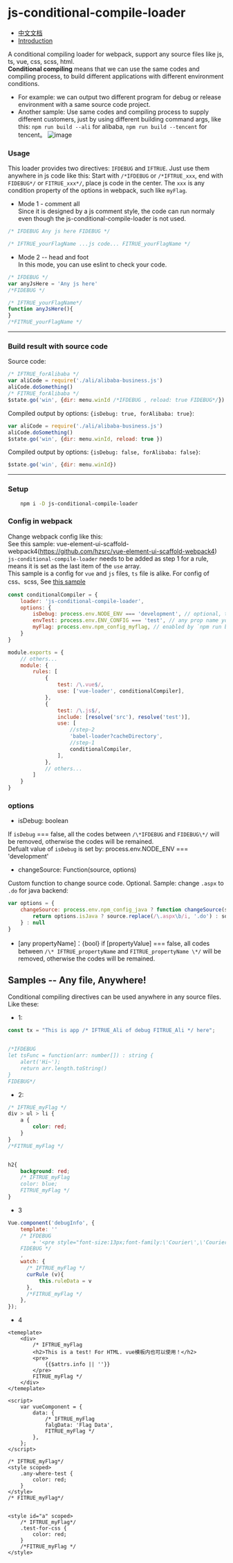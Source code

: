 # js-conditional-compile-loader

- [中文文档](https://github.com/hzsrc/js-conditional-compile-loader/blob/master/readme-cn.md)
- [Introduction](https://segmentfault.com/a/1190000020102151)

A conditional compiling loader for webpack, support any source files like js, ts, vue, css, scss, html.    
**Conditional compiling** means that we can use the same codes and compiling process, to build different applications with different  environment conditions.   
- For example: we can output two different program for debug or release environment with a same source code project.    
- Another sample: Use same codes and compiling process to supply different customers, just by using different building command args, like this: `npm run build --ali` for alibaba, `npm run build --tencent` for tencent。
![image](https://hzsrc.github.io/js-conditional-compile-loader/intro.png)

### Usage
This loader provides two directives: `IFDEBUG` and `IFTRUE`. Just use them anywhere in js code like this: Start with `/*IFDEBUG` or `/*IFTRUE_xxx`, end with `FIDEBUG*/` or `FITRUE_xxx*/`, place js code in the center. The `xxx` is any condition property of the options in webpack, such like `myFlag`.
     
- Mode 1 - comment all   
Since it is designed by a js comment style, the code can run normaly even though the js-conditional-compile-loader is not used.    
````js
/* IFDEBUG Any js here FIDEBUG */
````

````js
/* IFTRUE_yourFlagName ...js code... FITRUE_yourFlagName */
````

- Mode 2 -- head and foot   
In this mode, you can use eslint to check your code.
````js
/* IFDEBUG */
var anyJsHere = 'Any js here'
/*FIDEBUG */
````

````js
/* IFTRUE_yourFlagName*/ 
function anyJsHere(){
}
/*FITRUE_yourFlagName */
````

----
### Build result with source code
Source code:
````js
/* IFTRUE_forAlibaba */
var aliCode = require('./ali/alibaba-business.js')
aliCode.doSomething()
/* FITRUE_forAlibaba */
$state.go('win', {dir: menu.winId /*IFDEBUG , reload: true FIDEBUG*/})
````
Compiled output by options: `{isDebug: true, forAlibaba: true}`:
````js
var aliCode = require('./ali/alibaba-business.js')
aliCode.doSomething()
$state.go('win', {dir: menu.winId, reload: true })
````

Compiled output by options: `{isDebug: false, forAlibaba: false}`:
````js
$state.go('win', {dir: menu.winId})
````
----

### Setup
````bash
    npm i -D js-conditional-compile-loader
````

### Config in webpack
Change webpack config like this:    
See this sample: vue-element-ui-scaffold-webpack4(https://github.com/hzsrc/vue-element-ui-scaffold-webpack4)   
`js-conditional-compile-loader` needs to be added as step 1 for a rule, means it is set as the last item of the `use` array.   
This sample is a config for `vue` and `js` files, `ts` file is alike. For config of css、scss, See [this sample](https://github.com/hzsrc/vue-element-ui-scaffold-webpack4/blob/master/build/utils.js)

````js
const conditionalCompiler = {
    loader: 'js-conditional-compile-loader',
    options: {
        isDebug: process.env.NODE_ENV === 'development', // optional, this expression is default
        envTest: process.env.ENV_CONFIG === 'test', // any prop name you want, used for /* IFTRUE_evnTest ...js code... FITRUE_evnTest */
        myFlag: process.env.npm_config_myflag, // enabled by `npm run build --myflag`
    }
}

module.exports = {
    // others...
    module: {
        rules: [
            {
                test: /\.vue$/,
                use: ['vue-loader', conditionalCompiler],
            },
            {
                test: /\.js$/,
                include: [resolve('src'), resolve('test')],
                use: [
                    //step-2
                    'babel-loader?cacheDirectory',
                    //step-1
                    conditionalCompiler,
                ],
            },
            // others...
        ]
    }
}
````
### options
- isDebug: boolean

 If `isDebug` === false, all the codes between `/\*IFDEBUG` and `FIDEBUG\*/` will be removed, otherwise the codes will be remained.    
 Defualt value of `isDebug` is set by: process.env.NODE_ENV === 'development'  

- changeSource: Function(source, options)

Custom function to change source code. Optional. Sample: change `.aspx` to `.do` for java backend:
````js
var options = {
    changeSource: process.env.npm_config_java ? function changeSource(source, options) {
        return options.isJava ? source.replace(/\.aspx\b/i, '.do') : source
    } : null
}
````


- \[any propertyName\]：{bool}
if [propertyValue] === false, all codes between `/\* IFTRUE_propertyName` and `FITRUE_propertyName \*/` will be removed, otherwise the codes will be remained.


	
## Samples -- Any file, Anywhere!
Conditional compiling directives can be used anywhere in any source files.   
Like these:
* 1:
````typescript
const tx = "This is app /* IFTRUE_Ali of debug FITRUE_Ali */ here";


/*IFDEBUG
let tsFunc = function(arr: number[]) : string {
    alert('Hi~');
    return arr.length.toString()
}
FIDEBUG*/
````

* 2:
````scss
/* IFTRUE_myFlag */
div > ul > li {
    a {
        color: red;
    }
}
/*FITRUE_myFlag */


h2{
    background: red;
    /* IFTRUE_myFlag 
    color: blue;
    FITRUE_myFlag */
}
````


* 3
```js
Vue.component('debugInfo', {
    template: ''
    /* IFDEBUG
        + '<pre style="font-size:13px;font-family:\'Courier\',\'Courier New\';z-index:9999;line-height: 1.1;position: fixed;top:0;right:0; pointer-events: none">{{JSON.stringify($attrs.info || "", null, 4).replace(/"(\\w+)":/g, "$1:")}}</pre>'
    FIDEBUG */
    ,
    watch: {
      /* IFTRUE_myFlag */
      curRule (v){
          this.ruleData = v
      },
      /*FITRUE_myFlag */
    },
});
```

* 4
```vue
<temeplate>
    <div>
        /* IFTRUE_myFlag
        <h2>This is a test! For HTML. vue模板内也可以使用！</h2>
        <pre>
            {{$attrs.info || ''}}
        </pre>
        FITRUE_myFlag */
    </div>
</temeplate>

<script>
    var vueComponent = {
        data: {
            /* IFTRUE_myFlag
            falgData: 'Flag Data',
            FITRUE_myFlag */
        },
    };
</script>

/* IFTRUE_myFlag*/
<style scoped>
    .any-where-test {
        color: red;
    }
</style>
/* FITRUE_myFlag*/


<style id="a" scoped>
    /* IFTRUE_myFlag*/
    .test-for-css {
        color: red;
    }
    /*FITRUE_myFlag */
</style>
```

